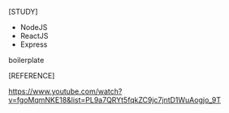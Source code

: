 [STUDY]

- NodeJS
- ReactJS
- Express

boilerplate

[REFERENCE]

https://www.youtube.com/watch?v=fgoMqmNKE18&list=PL9a7QRYt5fqkZC9jc7jntD1WuAogjo_9T
